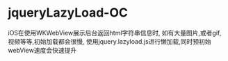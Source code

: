 # jqueryLazyLoad-OC
iOS在使用WKWebView展示后台返回html字符串信息时, 如有大量图片,或者gif,视频等等,初始加载都会很慢, 使用jquery.lazyload.js进行懒加载,同时预初始webView速度会快速提升
